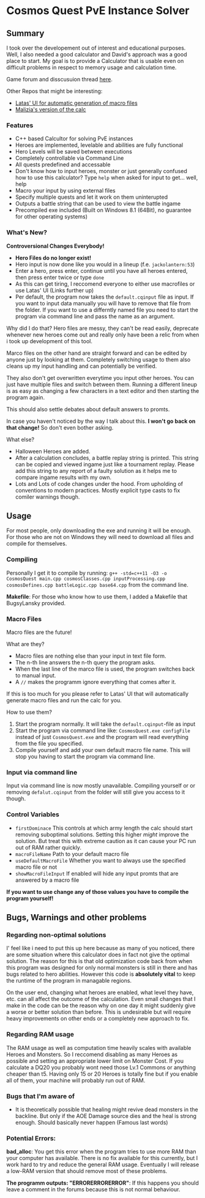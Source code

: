 # Cosmos Quest PvE Instance Solver

## Summary
I took over the developement out of interest and educational purposes. Well, I also needed a good calculator and David's approach was a good place to start.
My goal is to provide a Calculator that is usable even on difficult problems in respect to memory usage and calculation time.

Game forum and disscusuion thread [here](http://www.kongregate.com/forums/910715-cosmos-quest/topics/933801-version-2-7-3-who-is-ready-for-some-controversial-changes).

Other Repos that might be interesting:
* [Latas' UI for automatic generation of macro files](https://github.com/Wiedmolol/CQMacroCreator)
* [Malizia's version of the calc](https://github.com/Maliziacat/C-Hero-Calc)

### Features
* C++ based Calcultor for solving PvE instances
* Heroes are implemented, levelable and abilities are fully functional
* Hero Levels will be saved between executions
* Completely controllable via Command Line
* All quests predefined and accessable
* Don't know how to input heroes, monster or just generally confused how to use this calculator? Type `help` when asked for input to get... well, help
* Macro your input by using external files
* Specify multiple quests and let it work on them uninterupted
* Outputs a battle string that can be used to view the battle ingame
* Precompiled exe included (Built on Windows 8.1 (64Bit), no guarantee for other operating systems)

### What's New?
**Controversional Changes Everybody!**
* **Hero Files do no longer exist!**
* Hero input is now done like you would in a lineup (f.e. `jackolantern:53`)
* Enter a hero, press enter, continue until you have all heroes entered, then press enter twice or type `done`
* As this can get tiring, I reccomend everyone to either use macrofiles or use Latas' UI (Links further up)
* Per default, the program now takes the `default.cqinput` file as input. If you want to input data manually you will have to remove that file from the folder. If you want to use a differntly named file you need to start the program via command line and pass the name as an argument.

Why did I do that? Hero files are messy, they can't be read easily, deprecate whenever new heroes come out and really only have been a relic from when i took up development of this tool.

Marco files on the other hand are straight forward and can be edited by anyone just by looking at them. Completely switching usage to them also cleans up my input handling and can potentially be verified.

They also don't get overwritten everytime you input other heroes. You can just have multiple files and switch between them. Running a different lineup is as easy as changing a few characters in a text editor and then starting the program again.

This should also settle debates about default answers to promts.

In case you haven't noticed by the way I talk about this. **I won't go back on that change!** So don't even bother asking.

What else?
* Halloween Heroes are added.
* After a calculation concludes, a battle replay string is printed. This string can be copied and viewed ingame just like a tournament replay. Please add this string to any report of a faulty solution as it helps me to compare ingame results with my own.
* Lots and Lots of code changes under the hood. From upholding of conventions to modern practices. Mostly explicit type casts to fix comiler warnings though.  

## Usage

For most people, only downloading the exe and running it will be enough. For those who are not on Windows they will need to download all files and compile for themselves.

### Compiling
Personally I get it to compile by running:
`g++ -std=c++11 -O3 -o CosmosQuest main.cpp cosmosClasses.cpp inputProcessing.cpp cosmosDefines.cpp battleLogic.cpp base64.cpp` from the command line.

**Makefile**: For those who know how to use them, I added a Makefile that BugsyLansky provided.

### Macro Files
Macro files are the future!

What are they?
* Macro files are nothing else than your input in text file form.
* The n-th line answers the n-th query the program asks.
* When the last line of the marco file is used, the program switches back to manual input.
* A `//` makes the programm ignore everything that comes after it.

If this is too much for you please refer to Latas' UI that will automatically generate macro files and run the calc for you.

How to use them?
1. Start the program normally. It will take the `default.cqinput`-file as input
2. Start the program via command line like: `CosmosQuest.exe configFile` instead of just `CosmosQuest.exe` and the program will read everything from the file you specified. 
3. Compile yourself and add your own default macro file name. This will stop you having to start the program via command line.

### Input via command line
Input via command line is now mostly unavailable. Compiling yourself or or removing `defalut.cqinput` from the folder will still give you access to it though.

### Control Variables
* `firstDominace` This controls at which army length the calc should start removing suboptimal solutions. Setting this higher _might_ improve the solution. But treat this with extreme caution as it can cause your PC run out of RAM rather quickly.
* `macroFileName` Path to your default macro file
* `useDefaultMacroFile` Whether you want to always use the specified macro file or not
* `showMacroFileInput` If enabled will hide any input promts that are answered by a macro file 

**If you want to use change any of those values you have to compile the program yourself!**

## Bugs, Warnings and other problems

### Regarding non-optimal solutions
I' feel like i need to put this up here because as many of you noticed, there are some situation where this calculator does in fact not give the optimal solution. 
The reason for this is that old optimization code back from when this program was designed for only normal monsters is still in there and has bugs related to hero abilities. 
However this code is **absolutely vital** to keep the runtime of the program in managable regions. 

On the user end, changing what heroes are enabled, what level they have, etc. can all affect the outcome of the calculation. 
Even small changes that I make in the code can be the reason why on one day it might suddenly give a worse or better solution than before. 
This is undesirable but will require heavy improvements on other ends or a completely new approach to fix. 

### Regarding RAM usage
The RAM usage as well as computation time heavily scales with available Heroes and Monsters. 
So I reccomend disabling as many Heroes as possible and setting an appropriate lower limit on Monster Cost. 
If you calculate a DQ20 you probably wont need those Lv.1 Commons or anything cheaper than t5. 
Having only 15 or 20 Heroes is totally fine but if you enable all of them, your machine will probably run out of RAM.

### Bugs that I'm aware of
* It is theoretically possible that healing might revive dead monsters in the backline. 
But only if the AOE Damage source dies and the heal is strong enough. Should basically never happen (Famous last words)

### Potential Errors:
**bad_alloc**: You get this error when the program tries to use more RAM than your computer has available. 
There is no fix available for this currently, but I work hard to try and reduce the general RAM usage. 
Eventually I will release a low-RAM version that should remove most of these problems. 

**The programm outputs: "ERRORERRORERROR"**: If this happens you should leave a comment in the forums because this is not normal behaviour. 
